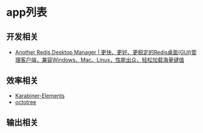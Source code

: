 # app列表

## 开发相关
- [Another Redis Desktop Manager | 更快、更好、更稳定的Redis桌面(GUI)管理客户端，兼容Windows、Mac、Linux，性能出众，轻松加载海量键值](https://goanother.com/cn/)

## 效率相关
- [Karabiner-Elements](https://karabiner-elements.pqrs.org/)
- [octotree](https://www.octotree.io/)


## 输出相关
